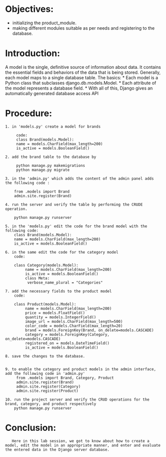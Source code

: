 # Objectives:
  
  - initializing the product_module.
  - making different modules suitable as per needs and registering to the database.

# Introduction:

  A model is the single, definitive source of information about data. It contains the essential fields and behaviors of the data that is being stored. Generally, each model maps to a single database table.
  The basics:
      * Each model is a Python class that subclasses django.db.models.Model.
      * Each attribute of the model represents a database field.
      * With all of this, Django gives an automatically generated database access API
    
# Procedure:
    
    1. in 'models.py' create a model for brands
         
         code:
         class Brand(models.Model):
         name = models.CharField(max_length=200)
         is_active = models.BooleanField()

    2. add the brand table to the database by
        
         python manage.py makemigrations
         python manage.py migrate

    3. in the 'admin.py' which adds the content of the admin panel adds the following code :
        
        from .models import Brand
        admin.site.register(Brand)

    4. run the server and verify the table by performing the CRUDE operation.
        
        python manage.py runserver
        
    5. in the 'models.py' edit the code for the brand model with the following code:
        class Brand(models.Model):
        name = models.CharField(max_length=200)
        is_active = models.BooleanField()

    6. in the same edit the code for the category model
        code:

        class Category(models.Model):
             name = models.CharField(max_length=200)
             is_active = models.BooleanField()
             class Meta:
              verbose_name_plural = "Categories"

    7. add the necessary fields to the product model
        code:

        class Product(models.Model):
             name = models.CharField(max_length=200)
             price = models.FloatField()
             quantity = models.IntegerField()
             image_url = models.CharField(max_length=500)
             color_code = models.CharField(max_length=20)
             brand = models.ForeignKey(Brand, on_delete=models.CASCADE)
             category = models.ForeignKey(Category, on_delete=models.CASCADE)
             registered_on = models.DateTimeField()
             is_active = models.BooleanField()

    8. save the changes to the database.


    9. to enable the category and product models in the admin interface, add the following code in 'admin.py'
         from .models import Brand, Category, Product
         admin.site.register(Brand)
         admin.site.register(Category)
         admin.site.register(Product)

    10. run the project server and verify the CRUD operations for the brand, category, and product respectively
        python manage.py runserver  




# Conclusion:
       Here in this lab session, we got to know about how to create a model, edit the model in an appropriate manner, and enter and evaluate the entered data in the Django server database.

